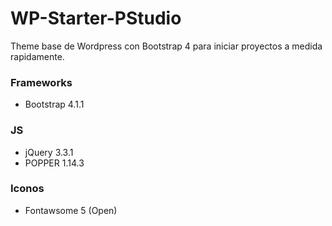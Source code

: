 # WP-Starter-PStudio
Theme base de Wordpress con Bootstrap 4 para iniciar proyectos a medida rapidamente.

### Frameworks
* Bootstrap 4.1.1

### JS
* jQuery 3.3.1
* POPPER 1.14.3

### Iconos
* Fontawsome 5 (Open)
